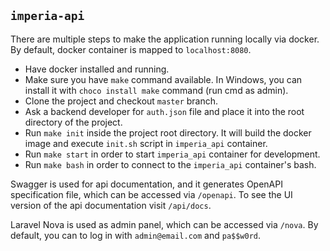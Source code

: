 ## `imperia-api`
There are multiple steps to make the application running locally via docker. By default, docker container is mapped to `localhost:8080`.

- Have docker installed and running.
- Make sure you have `make` command available. In Windows, you can install it with `choco install make` command (run cmd as admin).
- Clone the project and checkout `master` branch.
- Ask a backend developer for `auth.json` file and place it into the root directory of the project.
- Run `make init` inside the project root directory. It will build the docker image and execute `init.sh` script in `imperia_api` container.
- Run `make start` in order to start `imperia_api` container for development.
- Run `make bash` in order to connect to the `imperia_api` container's bash.

Swagger is used for api documentation, and it generates OpenAPI specification file, which can be accessed via `/openapi`. To see the UI version of the api documentation visit `/api/docs`.

Laravel Nova is used as admin panel, which can be accessed via `/nova`. By default, you can to log in with `admin@email.com` and `pa$$w0rd`.
